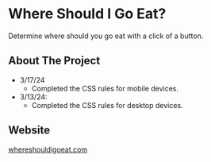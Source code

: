# Where Should I Go Eat?

Determine where should you go eat with a click of a button.

## About The Project

* 3/17/24
    * Completed the CSS rules for mobile devices.
* 3/13/24:
    * Completed the CSS rules for desktop devices.

## Website

[whereshouldigoeat.com](https://www.whereshouldigoeat.com/)